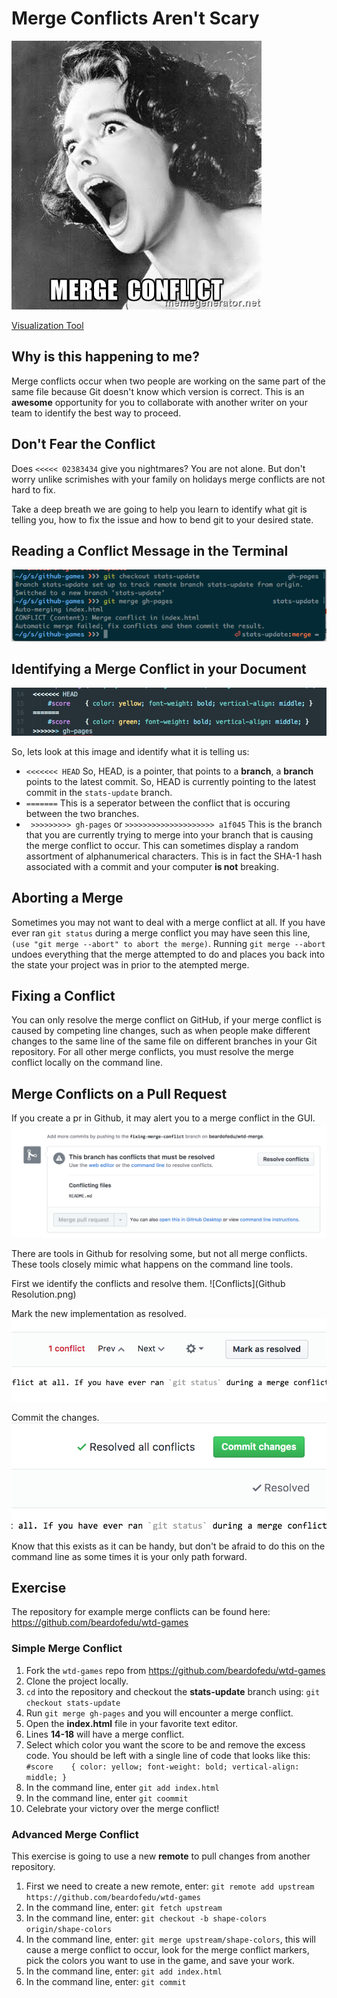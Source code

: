 # Merge Conflicts Aren't Scary 
![scary](screaming-woman-merge-conflict.jpg)

[Visualization Tool](http://git-school.github.io/visualizing-git/)

## Why is this happening to me?

Merge conflicts occur when two people are working on the same part of the same file because Git doesn't know which version is correct. This is an **awesome** opportunity for you to collaborate with another writer on your team to identify the best way to proceed. 

## Don't Fear the Conflict
Does `<<<<< 02383434` give you nightmares? You are not alone. But don't worry unlike scrimishes with your family on holidays merge conflicts are not hard to fix.

Take a deep breath we are going to help you learn to identify what git is telling you, how to fix the issue and how to bend git to your desired state.

## Reading a Conflict Message in the Terminal
![img](cli-merge-conflict.png)

## Identifying a Merge Conflict in your Document
![img](atom-merge-conflict.png)

So, lets look at this image and identify what it is telling us:

- `<<<<<<< HEAD`
  So, HEAD, is a pointer, that points to a **branch**, a **branch** points to the latest commit. So, HEAD is currently pointing to the latest commit in the `stats-update` branch.
- `=======`
  This is a seperator between the conflict that is occuring between the two branches.
- ` >>>>>>>>> gh-pages` or `>>>>>>>>>>>>>>>>>>>> a1f045`
  This is the branch that you are currently trying to merge into your branch that is causing the merge conflict to occur. This can sometimes display a random assortment of alphanumerical characters. This is in fact the SHA-1 hash associated with a commit and your computer **is not** breaking. 

## Aborting a Merge
Sometimes you may not want to deal with a merge conflict at all. If you have ever ran `git status` during a merge conflict you may have seen this line, `(use "git merge --abort" to abort the merge)`. Running `git merge --abort` undoes everything that the merge attempted to do and places you back into the state your project was in prior to the atempted merge.

## Fixing a Conflict
You can only resolve the merge conflict on GitHub, if your merge conflict is caused by competing line changes, such as when people make different changes to the same line of the same file on different branches in your Git repository. For all other merge conflicts, you must resolve the merge conflict locally on the command line.

## Merge Conflicts on a Pull Request
If you create a pr in Github, it may alert you to a merge conflict in the GUI.
![Github Merge Conflict](merge-conflict-github.png)

There are tools in Github for resolving some, but not all merge conflicts. These tools closely mimic what happens on the command line tools.

First we identify the conflicts and resolve them.
![Conflicts](Github Resolution.png)

Mark the new implementation as resolved.
![Mark as resolved](mark%20as%20resolved.png)

Commit the changes.
![commit](commit.png)

Know that this exists as it can be handy, but don't be afraid to do this on the command line as some times it is your only path forward.

## Exercise 
The repository for example merge conflicts can be found here: https://github.com/beardofedu/wtd-games

### Simple Merge Conflict
1. Fork the `wtd-games` repo from https://github.com/beardofedu/wtd-games
1. Clone the project locally.
1. `cd` into the repository and checkout the **stats-update** branch using: `git checkout stats-update`
1. Run `git merge gh-pages` and you will encounter a merge conflict.
1. Open the **index.html** file in your favorite text editor. 
1. Lines **14-18** will have a merge conflict.
1. Select which color you want the score to be and remove the excess code. You should be left with a single line of code that looks like this: `#score    { color: yellow; font-weight: bold; vertical-align: middle; }`
1. In the command line, enter `git add index.html`
1. In the command line, enter `git coommit` 
1. Celebrate your victory over the merge conflict!

### Advanced Merge Conflict
This exercise is going to use a new **remote** to pull changes from another repository.

1. First we need to create a new remote, enter: `git remote add upstream https://github.com/beardofedu/wtd-games`
1. In the command line, enter: `git fetch upstream`
1. In the command line, enter: `git checkout -b shape-colors origin/shape-colors`
1. In the command line, enter: `git merge upstream/shape-colors`, this will cause a merge conflict to occur, look for the merge conflict markers, pick the colors you want to use in the game, and save your work.
1. In the command line, enter: `git add index.html`
1. In the command line, enter: `git commit`
